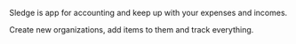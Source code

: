 Sledge is app for accounting and keep up with your expenses and incomes.

Create new organizations, add items to them and track everything.


